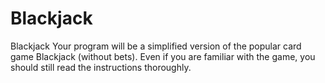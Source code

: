 # Blackjack

Blackjack Your program will be a simplified version of the popular card game Blackjack (without bets). Even if you are familiar with the game, you should still read the instructions thoroughly.
